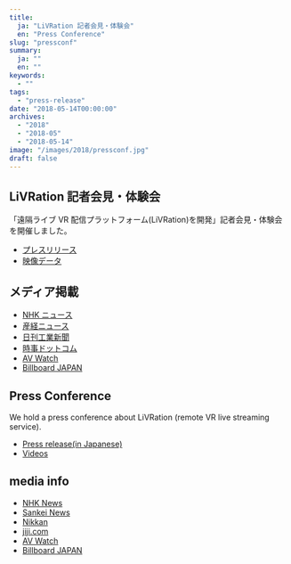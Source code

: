 ```yaml
---
title:
  ja: "LiVRation 記者会見・体験会"
  en: "Press Conference"
slug: "pressconf"
summary:
  ja: ""
  en: ""
keywords:
  - ""
tags:
  - "press-release"
date: "2018-05-14T00:00:00"
archives:
  - "2018"
  - "2018-05"
  - "2018-05-14"
image: "/images/2018/pressconf.jpg"
draft: false
---
```


<!-- 日本語記事ここから -->
<section lang="ja" v-if="$context.locale === 'ja-jp'">

# LiVRation 記者会見・体験会

「遠隔ライブ VR 配信プラットフォーム(LiVRation)を開発」記者会見・体験会を開催しました。

- [プレスリリース](/news/news_20180514.html)
- [映像データ](/news/LiVRation-data-2018/)

## メディア掲載

- [NHK ニュース](https://www3.nhk.or.jp/news/html/20180514/k10011438221000.html)
- [産経ニュース](https://www.sankei.com/economy/news/180514/prl1805140249-n1.html)
- [日刊工業新聞](https://www.nikkan.co.jp/articles/view/00473214)
- [時事ドットコム](https://www.jiji.com/jc/movie?p=n000912)
- [AV Watch](https://av.watch.impress.co.jp/docs/news/1121653.html)
- [Billboard JAPAN](http://www.billboard-japan.com/d_news/detail/63310)

</section>
<!-- 日本語記事ここまで -->

<!-- English article start -->
<section lang="en" v-else>

# Press Conference

We hold a press conference about LiVRation (remote VR live streaming service).

- [Press release(in Japanese)]()
- [Videos]()

## media info

- [NHK News](https://www3.nhk.or.jp/news/html/20180514/k10011438221000.html)
- [Sankei News](https://www.sankei.com/economy/news/180514/prl1805140249-n1.html)
- [Nikkan](https://www.nikkan.co.jp/articles/view/00473214)
- [jiji.com](https://www.jiji.com/jc/movie?p=n000912)
- [AV Watch](https://av.watch.impress.co.jp/docs/news/1121653.html)
- [Billboard JAPAN](http://www.billboard-japan.com/d_news/detail/63310)

</section>
<!-- English article end -->
